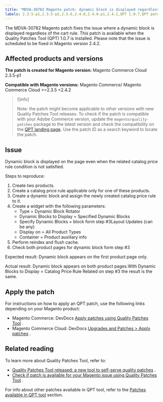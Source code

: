 ```yaml
---
title: "MDVA-30782 Magento patch: dynamic block is displayed regardless of cart rule"
labels: 2.3.5-p1,2.3.5-p2,2.3.6,2.4.0,2.4.0-p1,2.4.1,QPT 1.0.7,QPT patches,Magento Commerce,Magento Commerce Cloud,cart_rules,dynamic block,support tools
---
```


The MDVA-30782 Magento patch fixes the issue where a dynamic block is displayed regardless of the cart rule. This patch is available when the Quality Patches Tool (QPT) 1.0.7 is installed. Please note that the issue is scheduled to be fixed in Magento version 2.4.2.

## Affected products and versions

 **The patch is created for Magento version:** Magento Commerce Cloud 2.3.5-p1

 **Compatible with Magento versions:** Magento Commerce/ Magento Commerce Cloud >=2.3.5 <2.4.2

>![info]
>
 >Note: the patch might become applicable to other versions with new Quality Patches Tool releases. To check if the patch is compatible with your Adobe Commerce version, update the `magento/quality-patches` package to the latest version and check the compatibility on the [QPT landing page](https://devdocs.magento.com/quality-patches/tool.html#patch-grid). Use the patch ID as a search keyword to locate the patch.

## Issue

Dynamic block is displayed on the page even when the related catalog price rule condition is not satisfied.

 <span class="wysiwyg-underline">Steps to reproduce:</span> 

1. Create two products.
1. Create a catalog price rule applicable only for one of these products.
1. Create a dynamic block and assign the newly created catalog price rule to it.
1. Create a widget with the following parameters:
    * Type = Dynamic Block Rotator
    * Dynamic Blocks to Display = Specified Dynamic Blocks
    * Specify Dynamic Blocks = block form step \#3Layout Updates (can be any)
    * Display on = All Product Types
    * Container = Product auxiliary info
1. Perform reindex and flush cache.
1. Check both product pages for dynamic block form step \#3

 <span class="wysiwyg-underline">Expected result:</span> Dynamic block appears on the first product page only.

 <span class="wysiwyg-underline">Actual result:</span> Dynamic block appears on both product pages.With Dynamic Blocks to Display = Catalog Price Rule Related on step \#3 the result is the same.

## Apply the patch

For instructions on how to apply an QPT patch, use the following links depending on your Magento product:

* Magento Commerce: DevDocs [Apply patches using Quality Patches Tool](https://devdocs.magento.com/guides/v2.4/comp-mgr/patching/mqp.html) .
* Magento Commerce Cloud: DevDocs [Upgrades and Patches > Apply patches](https://devdocs.magento.com/cloud/project/project-patch.html) .

## Related reading

To learn more about Quality Patches Tool, refer to:

* [Quality Patches Tool released: a new tool to self-serve quality patches](https://support.magento.com/hc/en-us/articles/360047139492) .
* [Check if patch is available for your Magento issue using Quality Patches Tool](https://support.magento.com/hc/en-us/articles/360047125252) .

For info about other patches available in QPT tool, refer to the [Patches available in QPT tool](https://support.magento.com/hc/en-us/sections/360010506631-Patches-available-in-QPT-tool-) section.